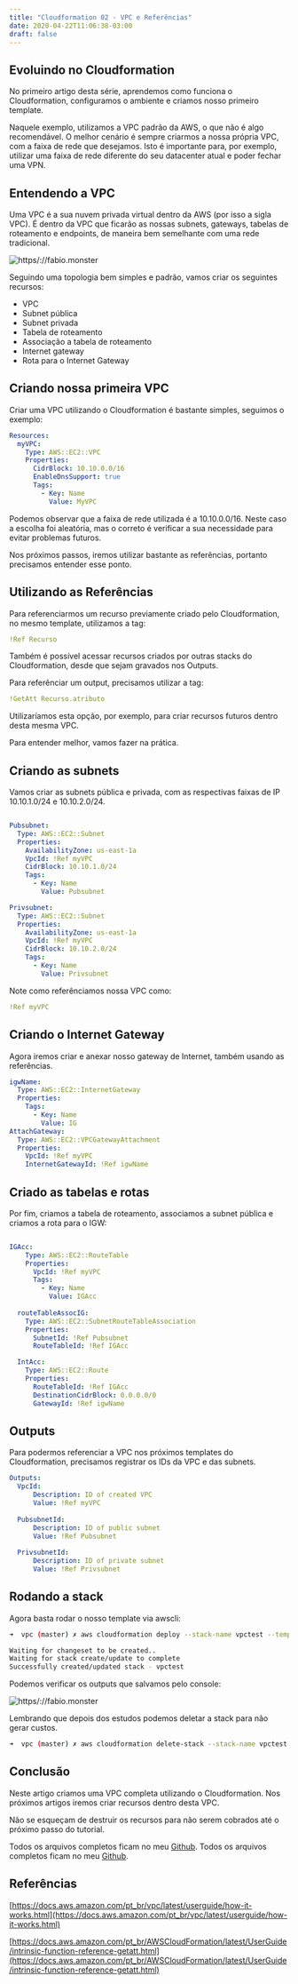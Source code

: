 ```yaml
---
title: "Cloudformation 02 - VPC e Referências"
date: 2020-04-22T11:06:38-03:00
draft: false
---
```


## Evoluindo no Cloudformation

No primeiro artigo desta série, aprendemos como funciona o Cloudformation, configuramos o ambiente e criamos nosso primeiro template.

Naquele exemplo, utilizamos a VPC padrão da AWS, o que não é algo recomendável. O melhor cenário é sempre criarmos a nossa própria VPC, com a faixa de rede que desejamos. Isto é importante para, por exemplo, utilizar uma faixa de rede diferente do seu datacenter atual e poder fechar uma VPN.

## Entendendo a VPC

Uma VPC é a sua nuvem privada virtual dentro da AWS (por isso a sigla VPC). É dentro da VPC que ficarão as nossas subnets, gateways, tabelas de roteamento e endpoints, de maneira bem semelhante com uma rede tradicional.

![https/://fabio.monster](https://fabio.monster/images/vpc.png)

Seguindo uma topologia bem simples e padrão, vamos criar os seguintes recursos:

* VPC
* Subnet pública
* Subnet privada
* Tabela de roteamento
* Associação a tabela de roteamento
* Internet gateway
* Rota para o Internet Gateway

## Criando nossa primeira VPC

Criar uma VPC utilizando o Cloudformation é bastante simples, seguimos o exemplo:

```yaml
Resources: 
  myVPC:
    Type: AWS::EC2::VPC
    Properties:
      CidrBlock: 10.10.0.0/16
      EnableDnsSupport: true
      Tags:
        - Key: Name
          Value: MyVPC
```
Podemos observar que a faixa de rede utilizada é a 10.10.0.0/16. Neste caso a escolha foi aleatória, mas o correto é verificar a sua necessidade para evitar problemas futuros.

Nos próximos passos, iremos utilizar bastante as referências, portanto precisamos entender esse ponto.

## Utilizando as Referências

Para referenciarmos um recurso previamente criado pelo Cloudformation, no mesmo template, utilizamos a tag:

```yaml
!Ref Recurso
```
Também é possível acessar recursos criados por outras stacks do Cloudformation, desde que sejam gravados nos Outputs.

Para referênciar um output, precisamos utilizar a tag:

```yaml
!GetAtt Recurso.atributo
```
Utilizaríamos esta opção, por exemplo, para criar recursos futuros dentro desta mesma VPC.

Para entender melhor, vamos fazer na prática.

## Criando as subnets

Vamos criar as subnets pública e privada, com as respectivas faixas de IP 10.10.1.0/24 e 10.10.2.0/24.

```yaml

Pubsubnet:
  Type: AWS::EC2::Subnet
  Properties:
    AvailabilityZone: us-east-1a
    VpcId: !Ref myVPC
    CidrBlock: 10.10.1.0/24
    Tags:
      - Key: Name
        Value: Pubsubnet

Privsubnet:
  Type: AWS::EC2::Subnet
  Properties:
    AvailabilityZone: us-east-1a
    VpcId: !Ref myVPC
    CidrBlock: 10.10.2.0/24
    Tags:
      - Key: Name
        Value: Privsubnet

```
Note como referênciamos nossa VPC como:

 ```yaml 
 !Ref myVPC 
 ```

## Criando o Internet Gateway

Agora iremos criar e anexar nosso gateway de Internet, também usando as referências.

```yaml
igwName:
  Type: AWS::EC2::InternetGateway
  Properties:
    Tags:
      - Key: Name
        Value: IG
AttachGateway:
  Type: AWS::EC2::VPCGatewayAttachment
  Properties:
    VpcId: !Ref myVPC
    InternetGatewayId: !Ref igwName
```
## Criado as tabelas e rotas

Por fim, criamos a tabela de roteamento, associamos a subnet pública e criamos a rota para o IGW:

```yaml

IGAcc:
    Type: AWS::EC2::RouteTable
    Properties:
      VpcId: !Ref myVPC
      Tags:
        - Key: Name
          Value: IGAcc
  
  routeTableAssocIG:
    Type: AWS::EC2::SubnetRouteTableAssociation
    Properties:
      SubnetId: !Ref Pubsubnet
      RouteTableId: !Ref IGAcc

  IntAcc:
    Type: AWS::EC2::Route
    Properties:
      RouteTableId: !Ref IGAcc
      DestinationCidrBlock: 0.0.0.0/0
      GatewayId: !Ref igwName

```

## Outputs

Para podermos referenciar a VPC nos próximos templates do Cloudformation, precisamos registrar os IDs da VPC e das subnets.

```yaml
Outputs:
  VpcId:
      Description: ID of created VPC
      Value: !Ref myVPC
  
  PubsubnetId:
      Description: ID of public subnet
      Value: !Ref Pubsubnet
  
  PrivsubnetId:
      Description: ID of private subnet
      Value: !Ref Privsubnet
```

## Rodando a stack

Agora basta rodar o nosso template via awscli:

```bash
➜  vpc (master) ✗ aws cloudformation deploy --stack-name vpctest --template-file vpc.yaml

Waiting for changeset to be created..
Waiting for stack create/update to complete
Successfully created/updated stack - vpctest
```

Podemos verificar os outputs que salvamos pelo console:

![https/://fabio.monster](https://fabio.monster/images/outputs.png)

Lembrando que depois dos estudos podemos deletar a stack para não gerar custos.

```bash
➜  vpc (master) ✗ aws cloudformation delete-stack --stack-name vpctest
```

## Conclusão

Neste artigo criamos uma VPC completa utilizando o Cloudformation. Nos próximos artigos iremos criar recursos dentro desta VPC.

Não se esqueçam de destruir os recursos para não serem cobrados até o próximo passo do tutorial.

Todos os arquivos completos ficam no meu [Github](https://github.com/fabiolrodriguez/cloudformation-playground).
Todos os arquivos completos ficam no meu [Github](https://github.com/fabiolrodriguez/cloudformation-playground).

## Referências

[https://docs.aws.amazon.com/pt_br/vpc/latest/userguide/how-it-works.html](https://docs.aws.amazon.com/pt_br/vpc/latest/userguide/how-it-works.html)

[https://docs.aws.amazon.com/pt_br/AWSCloudFormation/latest/UserGuide/intrinsic-function-reference-getatt.html](https://docs.aws.amazon.com/pt_br/AWSCloudFormation/latest/UserGuide/intrinsic-function-reference-getatt.html)

